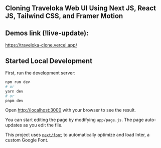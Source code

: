 ## Cloning Traveloka Web UI Using Next JS, React JS, Tailwind CSS, and Framer Motion

## Demos link (!live-update): 
https://traveloka-clone.vercel.app/

## Started Local Development

First, run the development server:

```bash
npm run dev
# or
yarn dev
# or
pnpm dev
```

Open [http://localhost:3000](http://localhost:3000) with your browser to see the result.

You can start editing the page by modifying `app/page.js`. The page auto-updates as you edit the file.

This project uses [`next/font`](https://nextjs.org/docs/basic-features/font-optimization) to automatically optimize and load Inter, a custom Google Font.

